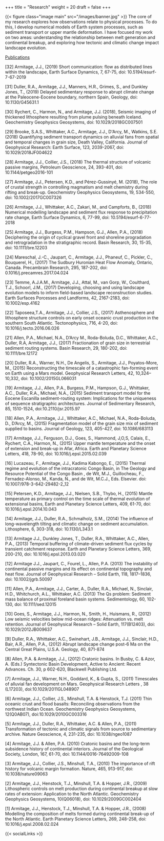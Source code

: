 +++
title = "Research"
weight = 20
draft = false
+++

{{< figure class="image main" src="/images/banner.jpg" >}}
The core of my research explores how observations relate to physical processes. To do this, I develop numerical models of Earth system processes, such as sediment transport or upper mantle deformation. I have focused my work on two areas: understanding the relationship between melt generation and continental breakup, and exploring how tectonic and climatic change impact landscape evolution. 

<a href="https://scholar.google.fr/citations?hl=en&user=vdq5JtQAAAAJ&view_op=list_works&sortby=pubdate">Publications</a>

[32] Armitage, J.J., (2019) Short communication: flow as distributed lines within the landscape, Earth Surface Dynamics, 7, 67-75, doi: 10.5194/esurf-7-67-2019

[31] Duller, R.A., Armitage, J.J., Manners, H.R., Grimes, S., and Dunkley Jones, T., (2019) Delayed sedimentary response to abrupt climate change at the Paleocene-Eocene boundary, northern Spain, Geology, doi: 10.1130/G45631.1

[30] Rychert, C., Harmon, N., and Armitage, J.J. (2018), Seismic imaging of thickened lithosphere resulting from plume pulsing beneath Iceland. Geochemistry Geophysics Geosystems, doi: 10.1029/2018GC007501

[29] Brooke, S.A.S., Whittaker, A.C., Armitage, J.J., D'Arcy, M., Watkins, S.E. (2018) Quantifying sediment transport dynamics on alluvial fans from spatial and temporal changes in grain size, Death Valley, California. Journal of Geophysical Research: Earth Surface, 123, 2039-2067, doi: 10.1029/2018JF004622

[28] Armitage, J.J., Collier, J.S., (2018) The thermal structure of volcanic passive margins, Petroleum Geoscience, 24, 393-401, doi: 10.1144/petgeo2016-101

[27] Armitage, J.J., Petersen, K.D., and Pérez-Gussinyé, M. (2018), The role of crustal strength in controlling magmatism and melt chemistry during rifting and break-up. Geochemistry Geophysics Geosystems, 19, 534-550, doi: 10.1002/2017GC007326

[26] Armitage, J.J., Whittaker, A.C., Zakari, M., and Campforts, B., (2018) Numerical modelling landscape and sediment flux response to precipitation rate change, Earth Surface Dynamics, 6, 77-99, doi: 10.5194/esurf-6-77-2018

[25] Armitage, J.J., Burgess, P.M.,  Hampson, G.J., Allen, P.A., (2018) Deciphering the origin of cyclical gravel front and shoreline progradation and retrogradation in the stratigraphic record. Basin Research, 30, 15-35, doi: 10.1111/bre.12203

[24]  Mareschal, J.-C., Jaupart, C., Armitage, J.J., Phaneuf, C., Pickler, C.,  Bouquerel, H., (2017) The Sudbury Huronian Heat Flow Anomaly, Ontario, Canada. Precambrain Research, 295, 187-202, doi: 0.1016/j.precamres.2017.04.024

[23] Temme, A.J.A.M., Armitage, J.J., Attal, M., van Gorp, W., Coulthard, T.J., Schoorl, J.M., (2017) Developing, choosing and using landscape evolution models to inform field-based landscape reconstruction studies. Earth Surfaces Porcesses and Landforms,  42, 2167-2183, doi: 10.1002/esp.4162

[22] Taposeea,T.A., Armitage, J.J., Collier, J.S., (2017) Asthenosphere and lithosphere structure controls on early onset oceanic crust production in the southern South Atlantic. Tectonophysics, 716, 4-20, doi: 10.1016/j.tecto.2016.06.026

[21] Allen, P.A., Michael, N.A., D’Arcy M., Roda-Boluda, D.C., Whittaker, A.C., Duller, R.A, Armitage, J.J., (2017) Fractionation of grain size in terrestrial sediment routing systems. Basin Research, 29, 180-202, doi: 10.1111/bre.12172

[20] Duller, R.A., Warner, N.H., De Angelis, S., Armitage, J.J., Poyatos-More, M., (2015) Reconstructing the timescale of a catastrophic fan-forming event on Earth using a Mars model. Geophysical Research Letters, 42, 10,324–10,332, doi: 10.1002/2015GL066031

[19] Armitage, J.J., Allen, P.A., Burgess, P.M., Hampson, G.J., Whittaker, A.C., Duller, R.A., Michael, N.A., (2015) Sediment transport model for the Eocene Escanilla sediment-routing system: Implications for the uniqueness of sequence stratigraphic architectures. Journal of Sedimentary Research, 85, 1510-1524, doi:10.2110/jsr.2015.97

[18] Allen, P.A., Armitage, J.J., Whittaker, A.C., Michael, N.A., Roda-Boluda, D., D’Arcy, M., (2015) Fragmentation model of the grain size mix of sediment supplied to basins. Journal of Geology, 123, 405-427, doi: 10.1086/683113

[17] Armitage, J.J., Ferguson, D.J., Goes, S., Hammond, J,O,S, Calais, E., Rychert, C.A., Harmon, N., (2015) Upper mantle temperature and the onset of extension and break-up in Afar, Africa. Earth and Planetary Science Letters, 418, 78-90, doi: 10.1016/j.epsl.2015.02.039

[16] Lucazeau, F., Armitage, J.J., Kadima Kabongo, E., (2015) Thermal regime and evolution of the intracratonic Congo Basin, in The Geology and Resource Potential of the Congo Basin , de Wit, M.J., Guillocheau, F., Fernadez-Alonso, M., Kanda, N., and de Wit, M.C.J., Eds. Elsevier. doi: 10.1007/978-3-642-29482-2_12

[15] Petersen, K.D., Armitage, J.J., Nielsen, S.B., Thybo, H., (2015) Mantle temperature as primary control on the time scale of thermal evolution of extensional basins, Earth and Planetary Science Letters, 409, 61-70, doi: 10.1016/j.epsl.2014.10.043

[14] Armitage, J.J., Duller, R.A., Schmalholz, S.M., (2014) The influence of long-wavelength tilting and climatic change on sediment accumulation. Lithosphere, 6, 303-318, doi: 10.1130/L343.1

[13] Armitage J.J., Dunkley Jones, T., Duller, R.A., Whittaker, A.C., Allen, P.A., (2013) Temporal buffering of climate-driven sediment flux cycles by transient catchment response. Earth and Planetary Science Letters, 369, 200-210, doi: 10.1016/j.epsl.2013.03.020

[12] Armitage J.J., Jaupart, C., Fourel, L., Allen, P.A. (2013) The instability of continental passive margins and its effect on continental topography and heat flow. Journal of Geophysical Research – Solid Earth, 118, 1817–1836, doi: 10.1002/jgrb.50097

[11] Allen, P.A., Armitage, J.J., Carter, A., Duller, R.A., Michael, N., Sinclair, H.D., Whitchurch, A.L., Whittaker, A.C. (2013) The Qs problem: Sediment mass balance of proximal foreland basin systems. Sedimentology, 60, 102-130, doi: 10.1111/sed.12015

[10] Goes, S., Armitage, J.J., Harmon, N., Smith, H., Huismans, R., (2012) Low seismic velocities below mid-ocean ridges: Attenuation vs. melt retention. Journal of Geophysical Research – Solid Earth, 117(B12403), doi: 10.1029/2012JB009637

[9] Duller, R.A., Whittaker, A.C., Swinehart, J.B., Armitage, J.J., Sinclair, H.D., Bair, A.R., Allen, P.A., (2012) Abrupt landscape change post-6 Ma on the Central Great Plains, U.S.A. Geology, 40, 871-874

[8] Allen, P.A. & Armitage, J.J., (2012) Cratonic basins. In Busby, C. & Azor, A. (Eds.) Syntectonic Basin Development, Active to Ancient: Recent Advances. Ch. 30, p 602-620, Blackwell Publishing Ltd.

[7] Armitage, J.J., Warner, N.H., Goddard, K., & Gupta, S., (2011) Timescales of alluvial fan development on Mars. Geophysical Research Letters , 38 (L17203), doi:10.1029/2011GL048907

[6] Armitage, J.J., Collier, J.S., Minshull, T.A. & Henstock, T.J. (2011) Thin oceanic crust and flood basalts: Reconciling observations from the northwest Indian Ocean. Geochemistry Geophysics Geosystems, 12(Q0AB07), doi:10.1029/2010GC003316 

[5] Armitage, J.J., Duller, R.A., Whittaker, A.C. & Allen, P.A., (2011) Transformation of tectonic and climatic signals from source to sedimentary archive. Nature Geoscience, 4, 231-235, doi: 10.1038/ngeo1087

[4] Armitage, J.J. & Allen, P.A. (2010) Cratonic basins and the long-term subsidence history of continental interiors. Journal of the Geological Society, London, 167, 61-70, doi: 10.1144/0016-76492009-108

[3] Armitage, J.J., Collier, J.S., Minshull, T.A., (2010) The importance of rift history for volcanic margin formation. Nature, 465, 913-917, doi: 10.1038/nature09063

[2] Armitage, J.J., Henstock, T.J., Minshull, T.A. & Hopper, J.R.,  (2009) Lithospheric controls on melt production during continental breakup at slow rates of extension: Application to the North Atlantic. Geochemistry Geophysics Geosystems, 10(Q06018), doi: 10.1029/2009GC002404

[1] Armitage, J.J., Henstock, T.J., Minshull, T.A. & Hopper, J.R., (2008) Modelling the composition of melts formed during continental break-up of the North Atlantic. Earth Planetary Science Letters, 269, 248-258, doi: 10.1016/j.epsl.2008.02.024

{{< socialLinks >}}
